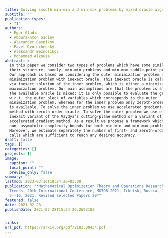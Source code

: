 ```yaml
---
title: Solving smooth min-min and min-max problems by mixed oracle algorithms
subtitle: ""
publication_types:
  - "1"
authors:
  - Egor Gladin
  - Abdurakhmon Sadiev
  - Alexander Gasnikov
  - Pavel Dvurechensky
  - Aleksandr Beznosikov
  - Mohammad Alkousa
abstract: >
  In this paper we consider two types of problems which have some similarity in
  their structure, namely, min-min problems and min-max saddle-point problems.
  Our approach is based on considering the outer minimization problem as a
  minimization problem with inexact oracle. This inexact oracle is calculated
  via inexact solution of the inner problem, which is either a minimization or a
  maximization problem. Our main assumptions are that the problem is smooth and
  the available oracle is mixed: it is only possible to evaluate the gradient
  w.r.t. the outer block of variables which corresponds to the outer
  minimization problem, whereas for the inner problem only zeroth-order oracle
  is available. To solve the inner problem we use accelerated gradient-free
  method with zeroth-order oracle. To solve the outer problem we use either
  inexact variant of the Vaydya’s cutting-plane method or a variant of
  accelerated gradient method. As a result we propose a framework which leads to
  non- asymptotic complexity bounds for both min-min and min-max problems.
  Moreover, we estimate separately the number of first- and zeroth-order oracle
  calls which are sufficient to reach any desired accuracy.
draft: false
tags: []
categories: []
projects: []
image:
  caption: ""
  focal_point: ""
  preview_only: false
summary: ""
lastmod: 2023-03-16T18:24:26+03:00
publication: "*Mathematical Optimization Theory and Operations Research: Recent
  Trends: 20th International Conference, MOTOR 2021, Irkutsk, Russia, July
  5--10, 2021, Revised Selected Papers 20*"
featured: false
date: 2021-02-28
publishDate: 2021-02-28T15:24:26.269310Z


links:
url_pdf: https://arxiv.org/pdf/2103.00434.pdf
---
```

